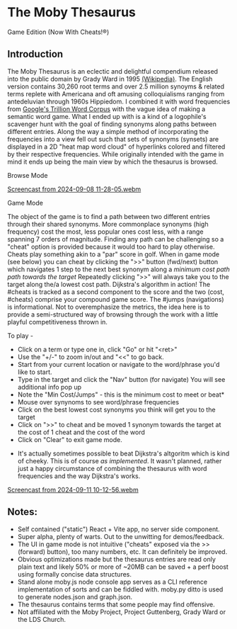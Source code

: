 # The Moby Thesaurus
Game Edition (Now With Cheats!®)

## Introduction

The Moby Thesaurus is an eclectic and delightful compendium released into the public domain by Grady Ward in 1995 [(Wikipedia)](https://en.wikipedia.org/wiki/Moby_Project). The English version contains 30,260 root terms and over 2.5 million synoyms & related terms replete with Americana and oft amusing colloquialisms ranging from antedeluvian through 1960s Hippiedom. I combined it with word frequencies from [Google's Trillion Word Corpus](https://research.google/blog/all-our-n-gram-are-belong-to-you/) with the vague idea of making a semantic word game. What I ended up with is a kind of a logophile's scavenger hunt with the goal of finding synonyms along paths between different entries. Along the way a simple method of incorporating the frequencies into a view fell out such that sets of synonyms (synsets) are displayed in a 2D "heat map word cloud" of hyperlinks colored and filtered by their respective frequencies. While originally intended with the game in mind it ends up being the main view by which the thesaurus is browsed.


Browse Mode

[Screencast from 2024-09-08 11-28-05.webm](https://github.com/user-attachments/assets/ec5e2382-704e-48db-9706-78494dec9873)

Game Mode

The object of the game is to find a path between two different entries through their shared synonyms. More commonplace synonyms (high frequency) cost the most, less popular ones cost less, with a range spanning 7 orders of magnitude. Finding any path can be challenging so a "cheat" option is provided because it would too hard to play otherwise. Cheats play something akin to a "par" score in golf.  When in game mode (see below) you can cheat by clicking the ">>" button (fwd/next) button which navigates 1 step to the next best synonym along a *minimum cost path path towards the target*  Repeatedly clicking ">>" will always take you to the target along the/a lowest cost path. Dijkstra's algorithm in action! The #cheats is tracked as a second component to the score and the two (cost, #cheats) comprise your compound game score. The #jumps (navigations) is informational. Not to overemphasize the metrics, the idea here is to provide a semi-structured way of browsing through the work with a little playful competitiveness thrown in. 


To play - 
- Click on a term or type one in, click "Go" or hit "\<ret\>"
- Use the "+/-" to zoom in/out and "<<" to go back.
- Start from your current location or navigate to the word/phrase you'd like to start.
- Type in the target and click the "Nav" button (for navigate) You will see additional info pop up
- Note the "Min Cost/Jumps" - this is the minimum cost to meet or beat* 
- Mouse over synynoms to see word/phrase frequencies
- Click on the best lowest cost synonyms you think will get you to the target
- Click on ">>" to cheat and be moved 1 synonym towards the target at the cost of 1 cheat and the cost of the word
- Click on "Clear" to exit game mode.

* It's actually sometimes possible to beat Dijkstra's altgoritm which is kind of cheeky. This is of course *as implemented*. It wasn't planned, rather just a happy circumstance of combining the thesaurus with word frequencies and the way Dijkstra's works.

[Screencast from 2024-09-11 10-12-56.webm](https://github.com/user-attachments/assets/b022f348-5793-42c9-881f-3f6793020eee)

## Notes:
- Self contained ("static") React + Vite app, no server side component.
- Super alpha, plenty of warts. Out to the unwitting for demos/feedback.
- The UI in game mode is not intuitive ("cheats" exposed via the >> (forward) button), too many numbers, etc. It can definitely be improved.
- Obvious optimizations made but the thesaurus entries are read only plain text and likely 50% or more of ~20MB can be saved + a perf boost using formally concise data structures.
- Stand alone moby.js node console app serves as a CLI reference implementation of sorts and can be fiddled with. moby.py ditto is used to generate nodes.json and graph.json.
- The thesaurus contains terms that some people may find offensive.
- Not affiliated with the Moby Project, Project Guttenberg, Grady Ward or the LDS Church.

  









